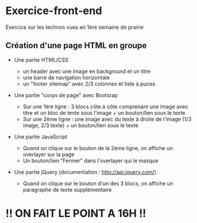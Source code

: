 # Exercice-front-end

Exercice sur les technos vues en 1ère semaine de prairie

## Création d'une page HTML en groupe

* Une partie HTML/CSS
  * un header avec une image en background et un titre
  * une barre de navigation horizontale
  * un "footer sitemap" avec 2/3 colonnes et liste à puces
  
* Une partie "corps de page" avec Bootsrap
  * Sur une 1ère ligne : 3 blocs côte à côte comprenant une image avec titre et un bloc de texte sous l'image + un bouton/lien sous le texte
  * Sur une 2ème ligne : une image avec du texte à droite de l'image (1/3 image, 2/3 texte) + un bouton/lien sous le texte
  
* Une partie JavaScript
  * Quand on clique sur le bouton de la 2ème ligne, on affiche un overlayer sur la page
  * Un bouton/lien "Fermer" dans l'overlayer qui le masque
  
* Une partie jQuery (documentation : http://api.jquery.com/)
  * Quand on clique sur le bouton d'un des 3 blocs, on affiche un paragraphe de texte supplémentaire

# !! ON FAIT LE POINT A 16H !!
